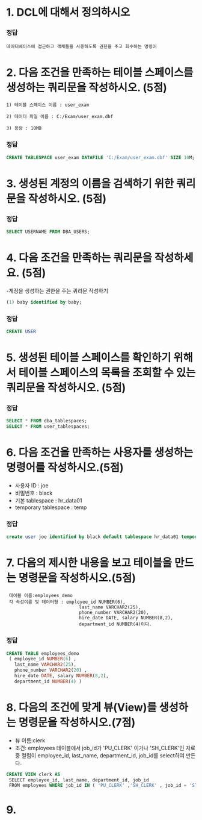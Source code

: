 # 1. DCL에 대해서 정의하시오
### 정답
```
데이터베이스에 접근하고 객체들을 사용하도록 권한을 주고 회수하는 명령어
```

# 2. 다음 조건을 만족하는 테이블 스페이스를 생성하는 쿼리문을 작성하시오. (5점)
    1) 테이블 스페이스 이름 : user_exam

    2) 데이터 파일 이름 : C:/Exam/user_exam.dbf

    3) 용량 : 10MB

### 정답
```sql
CREATE TABLESPACE user_exam DATAFILE 'C:/Exam/user_exam.dbf' SIZE 10M;
```

# 3. 생성된 계정의 이름을 검색하기 위한 쿼리문을 작성하시오. (5점)
### 정답
```sql
SELECT USERNAME FROM DBA_USERS;
```

# 4. 다음 조건을 만족하는 쿼리문을 작성하세요. (5점)
-계정을 생성하는 권한을 주는 쿼리문 작성하기

```SQL
(1) baby identified by baby;
```
### 정답
```SQL
CREATE USER
```

# 5. 생성된 테이블 스페이스를 확인하기 위해서 테이블 스페이스의 목록을 조회할 수 있는 쿼리문을 작성하시오. (5점)
### 정답
```sql
SELECT * FROM dba_tablespaces;
SELECT * FROM user_tablespaces;
```

# 6. 다음 조건을 만족하는 사용자를 생성하는 명령어를 작성하시오.(5점)
- 사용자 ID : joe
-  비밀번호 : black
-  기본 tablespace : hr_data01
-  temporary tablespace : temp

### 정답
```sql
create user joe identified by black default tablespace hr_data01 temporary tablespace temp;
```

# 7. 다음의 제시한 내용을 보고 테이블을 만드는 명령문을 작성하시오.(5점)

```
 테이블 이름:employees_demo
 각 속성이름 및 데이터형 : employee_id NUMBER(6),
                           last_name VARCHAR2(25), 
                           phone_number VARCHAR2(20),
                           hire_date DATE, salary NUMBER(8,2), 
                           department_id NUMBER(4)이다.
```
### 정답
```sql
CREATE TABLE employees_demo
 ( employee_id NUMBER(6) ,
   last_name VARCHAR2(25),
   phone_number VARCHAR2(20) ,
   hire_date DATE, salary NUMBER(8,2),
   department_id NUMBER(4) )
```

# 8. 다음의 조건에 맞게 뷰(View)를 생성하는 명령문을 작성하시오.(7점)
- 뷰 이름:clerk 
- 조건: employees 테이블에서 job_id가 'PU_CLERK' 이거나 'SH_CLERK'인 자료 중 컬럼이 employee_id, last_name, department_id, job_id를 select하여 만든다.

```sql
CREATE VIEW clerk AS
 SELECT employee_id, last_name, department_id, job_id
 FROM employees WHERE job_id IN ( 'PU_CLERK' ,'SH_CLERK' , job_id = 'ST_CLERK');
```

# 9.


